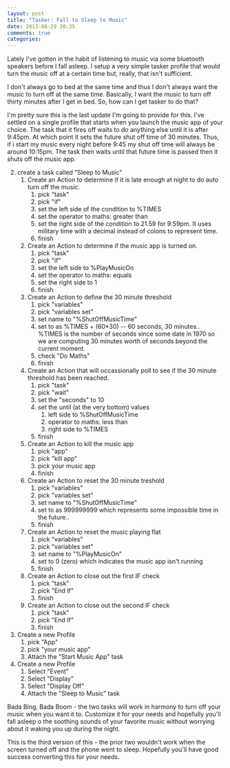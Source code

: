```yaml
---
layout: post
title: "Tasker: Fall to Sleep to Music"
date: 2013-08-29 20:35
comments: true
categories:
---
```

Lately I've gotten in the habit of listening to music via some bluetooth speakers before I fall asleep.  I setup a very simple tasker profile that would turn the music off at a certain time but, really, that isn't sufficient.

I don't always go to bed at the same time and thus I don't always want the music to turn off at the same time.  Basically, I want the music to turn off thirty minutes after I get in bed.  So, how can I get tasker to do that?

I'm pretty sure this is the last update I'm going to provide for this.  I've settled on a single profile that starts when you launch the music app of your choice.  The task that it fires off waits to do anything else until it is after 9:45pm.  At which point it sets the future shut off time of 30 minutes.  Thus, if i start my music every night before 9:45 my shut off time will always be around 10:15pm.  The task then waits until that future time is passed then it shuts off the music app.

2. create a task called "Sleep to Music"
	1. Create an Action to determine if it is late enough at night to do auto turn off the music.
		1. pick "task"
		2. pick "if"
		3. set the left side of the condition to %TIMES
		4. set the operator to maths: greater than
		5. set the right side of the condition to 21.59 for 9:59pm.  It uses military time with a decimal instead of colons to represent time.
		6. finish
	2. Create an Action to determine if the music app is turned on.
		1. pick "task"
		2. pick "if"
		3. set the left side to %PlayMusicOn
		4. set the operator to maths: equals
		5. set the right side to 1
		6. finish
	3. Create an Action to define the 30 minute threshold
		1. pick "variables"
		2. pick "variables set"
		3. set name to "%ShutOffMusicTime"
		4. set to as %TIMES + (60*30)  -- 60 seconds, 30 minutes.. %TIMES is the number of seconds since some date in 1970 so we are computing 30 minutes worth of seconds beyond the current moment.
		5. check "Do Maths"
		6. finish
	4. Create an Action that will occassionally poll to see if the 30 minute threshold has been reached.
		1. pick "task"
		2. pick "wait"
		3. set the "seconds" to 10
		4. set the until (at the very bottom) values
			1. left side to %ShutOffMusicTime
			2. operator to maths: less than
			3. right side to %TIMES
		5. finish
	5. Create an Action to kill the music app
		1. pick "app"
		2. pick "kill app"
		3. pick your music app
		4. finish
	6. Create an Action to reset the 30 minute treshold
		1. pick "variables"
		2. pick "variables set"
		3. set name to "%ShutOffMusicTime"
		4. set to as 999999999 which represents some impossible time in the future..
		5. finish
	6. Create an Action to reset the music playing flat
		1. pick "variables"
		2. pick "variables set"
		3. set name to "%PlayMusicOn"
		4. set to 0 (zero) which indicates the music app isn't running
		5. finish
	7. Create an Action to close out the first IF check
		1. pick "task"
		2. pick "End If"
		3. finish
	8. Create an Action to close out the second IF check
		1. pick "task"
		2. pick "End If"
		3. finish
3. Create a new Profile
	1. pick "App"
	2. pick "your music app"
	5. Attach the "Start Music App" task
4. Create a new Profile
	1. Select "Event"
	2. Select "Display"
	3. Select "Display Off"
	4. Attach the "Sleep to Music" task

Bada Bing, Bada Boom - the two tasks will work in harmony to turn off your music when you want it to.  Customize it for your needs and hopefully you'll fall asleep o the soothing sounds of your favorite music without worrying about it waking you up during the night.

This is the third version of this - the prior two wouldn't work when the screen turned off and the phone went to sleep.  Hopefully you'll have good success converting this for your needs.

